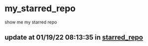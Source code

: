 # my_starred_repo
show me my starred repo

update at 01/19/22 08:13:35 in [starred_repo](./index.html)
---

